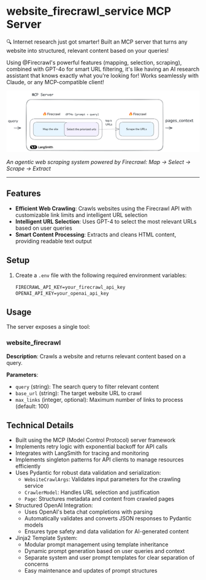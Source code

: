 # website_firecrawl_service MCP Server

🔍 Internet research just got smarter! Built an MCP server that turns any website into structured, relevant content based on your queries! 

Using @Firecrawl's powerful features (mapping, selection, scraping), combined with GPT-4o for smart URL filtering, it's like having an AI research assistant that knows exactly what you're looking for! Works seamlessly with Claude, or any MCP-compatible client!

![Agentic Web Scraping Architecture](web_firecrawl_service.png)

*An agentic web scraping system powered by Firecrawl: Map → Select → Scrape → Extract*

---

## Features

- **Efficient Web Crawling**: Crawls websites using the Firecrawl API with customizable link limits and intelligent URL selection
- **Intelligent URL Selection**: Uses GPT-4 to select the most relevant URLs based on user queries
- **Smart Content Processing**: Extracts and cleans HTML content, providing readable text output

## Setup

1. Create a `.env` file with the following required environment variables:
   ```
   FIRECRAWL_API_KEY=your_firecrawl_api_key
   OPENAI_API_KEY=your_openai_api_key
   ```

## Usage

The server exposes a single tool:

### website_firecrawl

**Description**: Crawls a website and returns relevant content based on a query.

**Parameters**:
- `query` (string): The search query to filter relevant content
- `base_url` (string): The target website URL to crawl
- `max_links` (integer, optional): Maximum number of links to process (default: 100)

## Technical Details

- Built using the MCP (Model Control Protocol) server framework
- Implements retry logic with exponential backoff for API calls
- Integrates with LangSmith for tracing and monitoring
- Implements singleton patterns for API clients to manage resources efficiently
- Uses Pydantic for robust data validation and serialization:
  - `WebsiteCrawlArgs`: Validates input parameters for the crawling service
  - `CrawlerModel`: Handles URL selection and justification
  - `Page`: Structures metadata and content from crawled pages
- Structured OpenAI Integration:
  - Uses OpenAI's beta chat completions with parsing
  - Automatically validates and converts JSON responses to Pydantic models
  - Ensures type safety and data validation for AI-generated content
- Jinja2 Template System:
  - Modular prompt management using template inheritance
  - Dynamic prompt generation based on user queries and context
  - Separate system and user prompt templates for clear separation of concerns
  - Easy maintenance and updates of prompt structures

